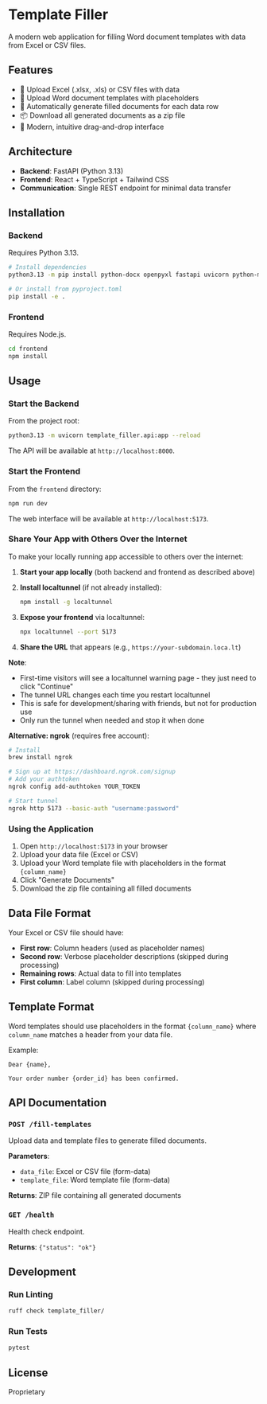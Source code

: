 # Template Filler

A modern web application for filling Word document templates with data from Excel or CSV files.

## Features

- 📄 Upload Excel (.xlsx, .xls) or CSV files with data
- 📝 Upload Word document templates with placeholders
- 🔄 Automatically generate filled documents for each data row
- 📦 Download all generated documents as a zip file
- 🎨 Modern, intuitive drag-and-drop interface

## Architecture

- **Backend**: FastAPI (Python 3.13)
- **Frontend**: React + TypeScript + Tailwind CSS
- **Communication**: Single REST endpoint for minimal data transfer

## Installation

### Backend

Requires Python 3.13.

```bash
# Install dependencies
python3.13 -m pip install python-docx openpyxl fastapi uvicorn python-multipart

# Or install from pyproject.toml
pip install -e .
```

### Frontend

Requires Node.js.

```bash
cd frontend
npm install
```

## Usage

### Start the Backend

From the project root:

```bash
python3.13 -m uvicorn template_filler.api:app --reload
```

The API will be available at `http://localhost:8000`.

### Start the Frontend

From the `frontend` directory:

```bash
npm run dev
```

The web interface will be available at `http://localhost:5173`.

### Share Your App with Others Over the Internet

To make your locally running app accessible to others over the internet:

1. **Start your app locally** (both backend and frontend as described above)

2. **Install localtunnel** (if not already installed):
   ```bash
   npm install -g localtunnel
   ```

3. **Expose your frontend** via localtunnel:
   ```bash
   npx localtunnel --port 5173
   ```

4. **Share the URL** that appears (e.g., `https://your-subdomain.loca.lt`)

**Note**:
- First-time visitors will see a localtunnel warning page - they just need to click "Continue"
- The tunnel URL changes each time you restart localtunnel
- This is safe for development/sharing with friends, but not for production use
- Only run the tunnel when needed and stop it when done

**Alternative: ngrok** (requires free account):
```bash
# Install
brew install ngrok

# Sign up at https://dashboard.ngrok.com/signup
# Add your authtoken
ngrok config add-authtoken YOUR_TOKEN

# Start tunnel
ngrok http 5173 --basic-auth "username:password"
```

### Using the Application

1. Open `http://localhost:5173` in your browser
2. Upload your data file (Excel or CSV)
3. Upload your Word template file with placeholders in the format `{column_name}`
4. Click "Generate Documents"
5. Download the zip file containing all filled documents

## Data File Format

Your Excel or CSV file should have:
- **First row**: Column headers (used as placeholder names)
- **Second row**: Verbose placeholder descriptions (skipped during processing)
- **Remaining rows**: Actual data to fill into templates
- **First column**: Label column (skipped during processing)

## Template Format

Word templates should use placeholders in the format `{column_name}` where `column_name` matches a header from your data file.

Example:
```
Dear {name},

Your order number {order_id} has been confirmed.
```

## API Documentation

### `POST /fill-templates`

Upload data and template files to generate filled documents.

**Parameters**:
- `data_file`: Excel or CSV file (form-data)
- `template_file`: Word template file (form-data)

**Returns**: ZIP file containing all generated documents

### `GET /health`

Health check endpoint.

**Returns**: `{"status": "ok"}`

## Development

### Run Linting

```bash
ruff check template_filler/
```

### Run Tests

```bash
pytest
```

## License

Proprietary
